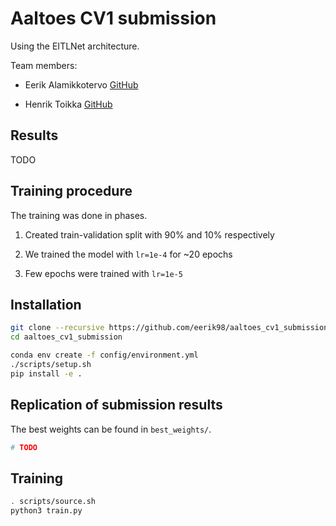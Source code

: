 # Aaltoes CV1 submission

Using the EITLNet architecture.

Team members:

- Eerik Alamikkotervo [GitHub](https://github.com/eerik98)

- Henrik Toikka [GitHub](https://github.com/htoik)

## Results

TODO

## Training procedure

The training was done in phases.

1. Created train-validation split with 90% and 10% respectively
 
2. We trained the model with `lr=1e-4` for ~20 epochs

3. Few epochs were trained with `lr=1e-5`

<!-- 4. Full-send: Final model was trained with all given data  -->

## Installation

```bash
git clone --recursive https://github.com/eerik98/aaltoes_cv1_submission
cd aaltoes_cv1_submission

conda env create -f config/environment.yml
./scripts/setup.sh
pip install -e .
```

## Replication of submission results

The best weights can be found in `best_weights/`.

```bash
# TODO
```

## Training

```bash
. scripts/source.sh
python3 train.py
```
